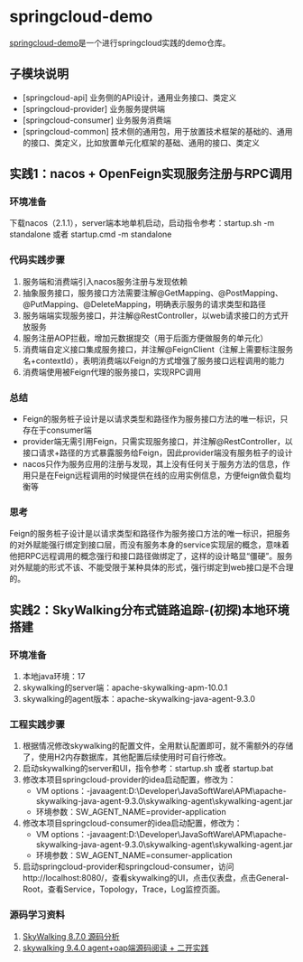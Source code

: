 # springcloud-demo
[springcloud-demo](https://github.com/XianReallyHot-ZZH/springcloud-demo)是一个进行springcloud实践的demo仓库。

## 子模块说明
* [springcloud-api] 业务侧的API设计，通用业务接口、类定义
* [springcloud-provider] 业务服务提供端
* [springcloud-consumer] 业务服务消费端
* [springcloud-common] 技术侧的通用包，用于放置技术框架的基础的、通用的接口、类定义，比如放置单元化框架的基础、通用的接口、类定义

## 实践1：nacos + OpenFeign实现服务注册与RPC调用
### 环境准备
下载nacos（2.1.1），server端本地单机启动，启动指令参考：startup.sh -m standalone 或者 startup.cmd -m standalone

### 代码实践步骤
1. 服务端和消费端引入nacos服务注册与发现依赖
2. 抽象服务接口，服务接口方法需要注解@GetMapping、@PostMapping、@PutMapping、@DeleteMapping，明确表示服务的请求类型和路径
3. 服务端端实现服务接口，并注解@RestController，以web请求接口的方式开放服务
4. 服务注册AOP拦截，增加元数据提交（用于后面方便做服务的单元化）
5. 消费端自定义接口集成服务接口，并注解@FeignClient（注解上需要标注服务名+contextId），表明消费端以Feign的方式增强了服务接口远程调用的能力
6. 消费端使用被Feign代理的服务接口，实现RPC调用

### 总结
* Feign的服务桩子设计是以请求类型和路径作为服务接口方法的唯一标识，只存在于consumer端
* provider端无需引用Feign，只需实现服务接口，并注解@RestController，以接口请求+路径的方式暴露服务给Feign，因此provider端没有服务桩子的设计
* nacos只作为服务应用的注册与发现，其上没有任何关于服务方法的信息，作用只是在Feign远程调用的时候提供在线的应用实例信息，方便feign做负载均衡等

### 思考
Feign的服务桩子设计是以请求类型和路径作为服务接口方法的唯一标识，把服务的对外赋能强行绑定到接口层，而没有服务本身的service实现层的概念，意味着他把RPC远程调用的概念强行和接口路径做绑定了，这样的设计略显“僵硬”。服务对外赋能的形式不该、不能受限于某种具体的形式，强行绑定到web接口是不合理的。


## 实践2：SkyWalking分布式链路追踪-(初探)本地环境搭建
### 环境准备
1. 本地java环境：17
2. skywalking的server端：apache-skywalking-apm-10.0.1
3. skywalking的agent版本：apache-skywalking-java-agent-9.3.0

### 工程实践步骤
1. 根据情况修改skywalking的配置文件，全用默认配置即可，就不需额外的存储了，使用H2内存数据库，其他配置后续使用时可自行修改。
2. 启动skywalking的server和UI，指令参考：startup.sh 或者 startup.bat
3. 修改本项目springcloud-provider的idea启动配置，修改为：
   * VM options：-javaagent:D:\Developer\JavaSoftWare\APM\apache-skywalking-java-agent-9.3.0\skywalking-agent\skywalking-agent.jar
   * 环境参数：SW_AGENT_NAME=provider-application
4. 修改本项目springcloud-consumer的idea启动配置，修改为：
   * VM options：-javaagent:D:\Developer\JavaSoftWare\APM\apache-skywalking-java-agent-9.3.0\skywalking-agent\skywalking-agent.jar
   * 环境参数：SW_AGENT_NAME=consumer-application
5. 启动springcloud-provider和springcloud-consumer，访问http://localhost:8080/，查看skywalking的UI，点击仪表盘，点击General-Root，查看Service，Topology，Trace，Log监控页面。

### 源码学习资料
1. [SkyWalking 8.7.0 源码分析](https://skywalking.apache.org/zh/2022-03-25-skywalking-source-code-analyzation/)
2. [skywalking 9.4.0 agent+oap端源码阅读 + 二开实践](https://www.bilibili.com/video/BV1em421p7Jx/?spm_id_from=333.1007.top_right_bar_window_custom_collection.content.click&vd_source=bd1d4ea3f41e640817a8b79aa2cb267a)


